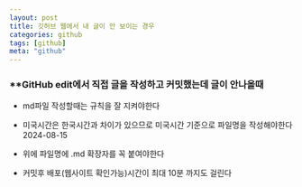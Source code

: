 ```yaml
---
layout: post
title: 깃허브 웹에서 내 글이 안 보이는 경우
categories: github
tags: [github]
meta: "github"
---
```

### **GitHub  edit에서 직접 글을 작성하고 커밋했는데 글이 안나올때
-  md파일 작성할때는 규칙을 잘 지켜야한다

- 미국시간은 한국시간과 차이가 있으므로 미국시간 기준으로 파일명을 작성해야한다
2024-08-15 
- 위에 파일명에 .md 확장자를 꼭 붙여야한다
- 커밋후 배포(웹사이트 확인가능)시간이 최대 10분 까지도 걸린다

